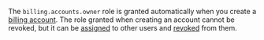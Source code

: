 The `billing.accounts.owner` role is granted automatically when you create a [billing account](../../../billing/concepts/billing-account.md). The role granted when creating an account cannot be revoked, but it can be [assigned](../../../billing/security/index.md#set-role) to other users and [revoked](../../../billing/security/index.md#delete-role) from them.
